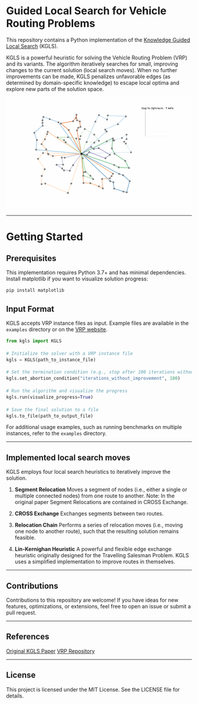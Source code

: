 # Guided Local Search for Vehicle Routing Problems

This repository contains a Python implementation of the [Knowledge Guided Local Search]([https://www.sciencedirect.com/science/article/abs/pii/S0305054819300024]) (KGLS).

KGLS is a powerful heuristic for solving the Vehicle Routing Problem (VRP) and its variants.
The algorithm iteratively searches for small, improving changes to the current solution (local search moves). 
When no further improvements can be made, KGLS penalizes unfavorable edges 
(as determined by domain-specific knowledge) 
to escape local optima and explore new parts of the solution space.

![KGLS example run](assets/kgls_sim1.gif)

___

# Getting Started

## Prerequisites

This implementation requires Python 3.7+ and has minimal dependencies. 
Install matplotlib if you want to visualize solution progress:

```bash
pip install matplotlib
```

## Input Format
KGLS accepts VRP instance files as input. Example files are available in the `examples` directory 
or on the [VRP website](http://vrp.galgos.inf.puc-rio.br/index.php/en/).

```python 
from kgls import KGLS

# Initialize the solver with a VRP instance file
kgls = KGLS(path_to_instance_file)

# Set the termination condition (e.g., stop after 100 iterations without improvement)
kgls.set_abortion_condition("iterations_without_improvement", 100)

# Run the algorithm and visualize the progress
kgls.run(visualize_progress=True)

# Save the final solution to a file
kgls.to_file(path_to_output_file)
```

For additional usage examples, such as running benchmarks on multiple instances, 
refer to the `examples` directory.

___

## Implemented local search moves

KGLS employs four local search heuristics to iteratively improve the solution.

1. **Segment Relocation**
    Moves a segment of nodes (i.e., either a single or multiple connected nodes) from one route to another. Note: In the original paper Segment Relocations are contained in CROSS Exchange.

2. **CROSS Exchange**
    Exchanges segments between two routes.

3. **Relocation Chain**
    Performs a series of relocation moves (i.e., moving one node to another route), such that the resulting solution remains feasible.

4. **Lin-Kernighan Heuristic**
    A powerful and flexible edge exchange heuristic originally designed for the Travelling Salesman Problem. KGLS uses a simplified implementation to improve routes in themselves.

___

## Contributions
Contributions to this repository are welcome! 
If you have ideas for new features, optimizations, or extensions, feel free to open an issue or submit a pull request.

___

## References
[Original KGLS Paper]([https://www.sciencedirect.com/science/article/abs/pii/S0305054819300024])
[VRP Repository](http://vrp.galgos.inf.puc-rio.br/index.php/en/)

___

## License
This project is licensed under the MIT License. See the LICENSE file for details.

